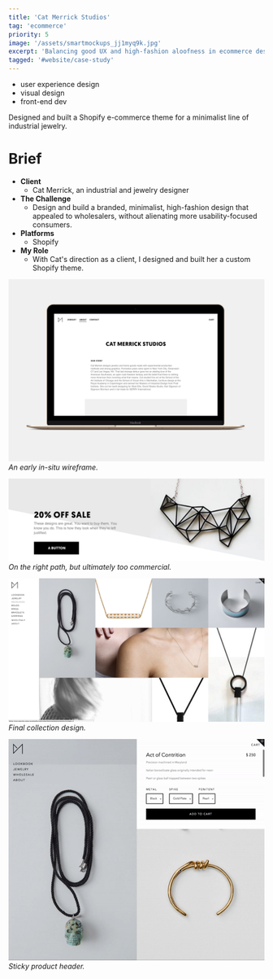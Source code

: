 ```yaml
---
title: 'Cat Merrick Studios'
tag: 'ecommerce'
priority: 5
image: '/assets/smartmockups_jj1myq9k.jpg'
excerpt: 'Balancing good UX and high-fashion aloofness in ecommerce design.'
tagged: '#website/case-study'
---
```


* user experience design
* visual design
* front-end dev

Designed and built a Shopify e-commerce theme for a minimalist line of industrial jewelry.

# Brief
- **Client**
	- Cat Merrick, an industrial and jewelry designer
- **The Challenge**
	- Design and build a branded, minimalist, high-fashion design that appealed to wholesalers, without alienating more usability-focused consumers.
- **Platforms**
	- Shopify
- **My Role**
	- With Cat's direction as a client, I designed and built her a custom Shopify theme.


![](../../assets/cat-merrick-studios/early-wireframe-2.png)
*An early in-situ wireframe.*

![](../../assets/cat-merrick-studios/first-round.png)
*On the right path, but ultimately too commercial.*

![](../../assets/cat-merrick-studios/screenshot-2.png)
*Final collection design.*

![](../../assets/cat-merrick-studios/ezgif-3-541a428016.gif)
*Sticky product header.*   
